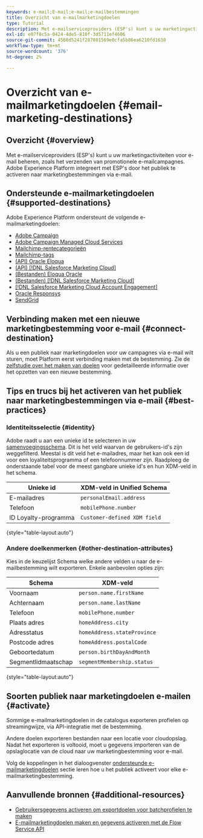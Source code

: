 ```yaml
---
keywords: e-mail;E-mail;e-mail;e-mailbestemmingen
title: Overzicht van e-mailmarketingdoelen
type: Tutorial
description: Met e-mailserviceproviders (ESP's) kunt u uw marketingactiviteiten voor e-mail beheren, bijvoorbeeld voor het verzenden van promotionele e-mailcampagnes. Leer welke ESPs als bestemmingen van het Experience Platform worden gesteund.
exl-id: e07f8c5a-0424-4de5-810f-3d5711ef4606
source-git-commit: 4566d5241f287801569e0cfa5b86ea6210fd1638
workflow-type: tm+mt
source-wordcount: '376'
ht-degree: 2%

---
```


# Overzicht van e-mailmarketingdoelen {#email-marketing-destinations}

## Overzicht {#overview}

Met e-mailserviceproviders (ESP&#39;s) kunt u uw marketingactiviteiten voor e-mail beheren, zoals het verzenden van promotionele e-mailcampagnes. Adobe Experience Platform integreert met ESP&#39;s door het publiek te activeren naar marketingbestemmingen via e-mail.

## Ondersteunde e-mailmarketingdoelen {#supported-destinations}

Adobe Experience Platform ondersteunt de volgende e-mailmarketingdoelen:

* [Adobe Campaign](adobe-campaign.md)
* [Adobe Campaign Managed Cloud Services](adobe-campaign-managed-services.md)
* [Mailchimp-rentecategorieën](mailchimp-interest-categories.md)
* [Mailchimp-tags](mailchimp-tags.md)
* [(API) Oracle Eloqua](oracle-eloqua-api.md)
* [(API) [!DNL Salesforce Marketing Cloud]](salesforce-marketing-cloud-exact-target.md)
* [(Bestanden) Eloqua Oracle](oracle-eloqua.md)
* [(Bestanden) [!DNL Salesforce Marketing Cloud]](salesforce-marketing-cloud.md)
* [[!DNL Salesforce Marketing Cloud Account Engagement]](salesforce-marketing-cloud-account-engagement.md)
* [Oracle Responsys](oracle-responsys.md)
* [SendGrid](sendgrid.md)

## Verbinding maken met een nieuwe marketingbestemming voor e-mail {#connect-destination}

Als u een publiek naar marketingdoelen voor uw campagnes via e-mail wilt sturen, moet Platform eerst verbinding maken met de bestemming. Zie de [zelfstudie over het maken van doelen](../../ui/connect-destination.md) voor gedetailleerde informatie over het opzetten van een nieuwe bestemming.

## Tips en trucs bij het activeren van het publiek naar marketingbestemmingen via e-mail {#best-practices}

### Identiteitsselectie {#identity}

Adobe raadt u aan een unieke id te selecteren in uw [samenvoegingsschema](../../../profile/home.md#profile-fragments-and-union-schemas). Dit is het veld waarvan de gebruikers-id&#39;s zijn weggefilterd. Meestal is dit veld het e-mailadres, maar het kan ook een id voor een loyaliteitsprogramma of een telefoonnummer zijn. Raadpleeg de onderstaande tabel voor de meest gangbare unieke id&#39;s en hun XDM-veld in het schema.

| Unieke id | XDM-veld in Unified Schema |
|----------------- | ---------------------------|
| E-mailadres | `personalEmail.address` |
| Telefoon | `mobilePhone.number` |
| ID Loyalty-programma | `Customer-defined XDM field` |

{style="table-layout:auto"}

### Andere doelkenmerken {#other-destination-attributes}

Kies in de keuzelijst Schema welke andere velden u naar de e-mailbestemming wilt exporteren. Enkele aanbevolen opties zijn:

| Schema | XDM-veld |
|------ | ---------|
| Voornaam | `person.name.firstName` |
| Achternaam | `person.name.lastName` |
| Telefoon | `mobilePhone.number` |
| Plaats adres | `homeAddress.city` |
| Adresstatus | `homeAddress.stateProvince` |
| Postcode adres | `homeAddress.postalCode` |
| Geboortedatum | `person.birthDayAndMonth` |
| Segmentlidmaatschap | `segmentMembership.status` |

{style="table-layout:auto"}

## Soorten publiek naar marketingdoelen e-mailen {#activate}

Sommige e-mailmarketingdoelen in de catalogus exporteren profielen op streamingwijze, via API-integratie met de bestemming.

Andere doelen exporteren bestanden naar een locatie voor cloudopslag. Nadat het exporteren is voltooid, moet u gegevens importeren van de opslaglocatie van de cloud naar uw marketingbestemming voor e-mail.

Volg de koppelingen in het dialoogvenster [ondersteunde e-mailmarketingdoelen](#supported-destinations) sectie leren hoe u het publiek activeert voor elke e-mailmarketingbestemming.

## Aanvullende bronnen {#additional-resources}

* [Gebruikersgegevens activeren om exportdoelen voor batchprofielen te maken](../../ui/activate-batch-profile-destinations.md)
* [E-mailmarketingdoelen maken en gegevens activeren met de Flow Service API](../../api/connect-activate-batch-destinations.md)
